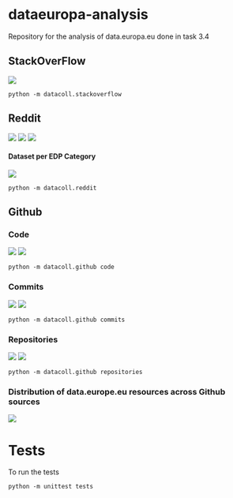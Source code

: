 # dataeuropa-analysis
Repository for the analysis of data.europa.eu done in task 3.4


## StackOverFlow
![](stackoverflow_tags.svg)
```
python -m datacoll.stackoverflow
```

## Reddit
![](reddit_cat.svg)
![](reddit_cat_per_sub.svg)
![](reddit_class.svg) 
#### Dataset per EDP Category
![](reddit_datasets_cats.svg) 
```
python -m datacoll.reddit
```
## Github
### Code
![](github_code.svg)
![](github_code_class.svg)

```
python -m datacoll.github code
```

### Commits
![](github_commits.svg)
![](github_commits_class.svg)

```
python -m datacoll.github commits
```


### Repositories
![](github_repositories.svg)
![](github_repositories_class.svg)

```
python -m datacoll.github repositories
```
### Distribution of data.europe.eu resources across Github sources
![](data_europe_distribution.svg)



# Tests
To run the tests
```
python -m unittest tests
```